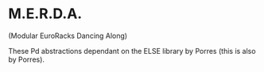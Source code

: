 # M.E.R.D.A.
(Modular EuroRacks Dancing Along)

These Pd abstractions dependant on the ELSE library by Porres (this is also by Porres).

